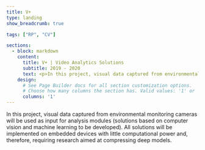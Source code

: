 ```yaml
---
title: V+
type: landing
show_breadcrumb: true

tags: ["RP", "CV"]

sections:
  - block: markdown
    content:
      title: V+ | Video Analytics Solutions
      subtitle: 2019 - 2020
      text: <p>In this project, visual data captured from environmental monitoring cameras will be used as input for analysis modules (solutions based on computer vision and machine learning to be developed). All solutions will be implemented on embedded devices with little computational power and, therefore, requiring research aimed at compressing deep models.
    design:
      # See Page Builder docs for all section customization options.
      # Choose how many columns the section has. Valid values: '1' or '2'.
      columns: '1'
---
```


In this project, visual data captured from environmental monitoring cameras will be used as input for analysis modules (solutions based on computer vision and machine learning to be developed). All solutions will be implemented on embedded devices with little computational power and, therefore, requiring research aimed at compressing deep models.